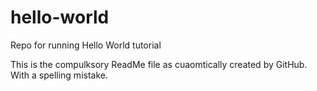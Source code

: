 # hello-world
Repo for running Hello World tutorial

This is the compulksory ReadMe file as cuaomtically created by GitHub.
With a spelling mistake.
